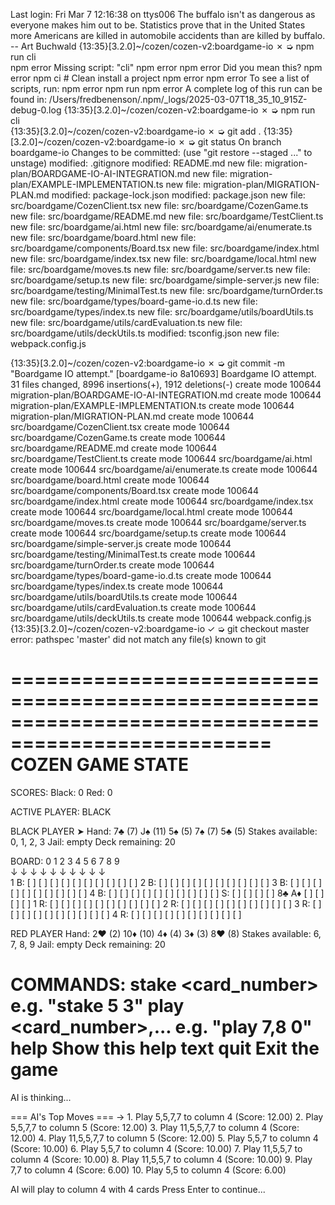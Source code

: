 Last login: Fri Mar  7 12:16:38 on ttys006
The buffalo isn't as dangerous as everyone makes him out to be.
Statistics prove that in the United States more Americans are killed in
automobile accidents than are killed by buffalo.
		-- Art Buchwald
{13:35}[3.2.0]~/cozen/cozen-v2:boardgame-io ✗ ➭ npm run cli            
npm error Missing script: "cli"
npm error
npm error Did you mean this?
npm error   npm ci # Clean install a project
npm error
npm error To see a list of scripts, run:
npm error   npm run
npm error A complete log of this run can be found in: /Users/fredbenenson/.npm/_logs/2025-03-07T18_35_10_915Z-debug-0.log
{13:35}[3.2.0]~/cozen/cozen-v2:boardgame-io ✗ ➭ npm run cli              
{13:35}[3.2.0]~/cozen/cozen-v2:boardgame-io ✗ ➭ git add .
{13:35}[3.2.0]~/cozen/cozen-v2:boardgame-io ✗ ➭ git status
On branch boardgame-io
Changes to be committed:
  (use "git restore --staged <file>..." to unstage)
	modified:   .gitignore
	modified:   README.md
	new file:   migration-plan/BOARDGAME-IO-AI-INTEGRATION.md
	new file:   migration-plan/EXAMPLE-IMPLEMENTATION.ts
	new file:   migration-plan/MIGRATION-PLAN.md
	modified:   package-lock.json
	modified:   package.json
	new file:   src/boardgame/CozenClient.tsx
	new file:   src/boardgame/CozenGame.ts
	new file:   src/boardgame/README.md
	new file:   src/boardgame/TestClient.ts
	new file:   src/boardgame/ai.html
	new file:   src/boardgame/ai/enumerate.ts
	new file:   src/boardgame/board.html
	new file:   src/boardgame/components/Board.tsx
	new file:   src/boardgame/index.html
	new file:   src/boardgame/index.tsx
	new file:   src/boardgame/local.html
	new file:   src/boardgame/moves.ts
	new file:   src/boardgame/server.ts
	new file:   src/boardgame/setup.ts
	new file:   src/boardgame/simple-server.js
	new file:   src/boardgame/testing/MinimalTest.ts
	new file:   src/boardgame/turnOrder.ts
	new file:   src/boardgame/types/board-game-io.d.ts
	new file:   src/boardgame/types/index.ts
	new file:   src/boardgame/utils/boardUtils.ts
	new file:   src/boardgame/utils/cardEvaluation.ts
	new file:   src/boardgame/utils/deckUtils.ts
	modified:   tsconfig.json
	new file:   webpack.config.js

{13:35}[3.2.0]~/cozen/cozen-v2:boardgame-io ✗ ➭ git commit -m "Boardgame IO attempt."
[boardgame-io 8a10693] Boardgame IO attempt.
 31 files changed, 8996 insertions(+), 1912 deletions(-)
 create mode 100644 migration-plan/BOARDGAME-IO-AI-INTEGRATION.md
 create mode 100644 migration-plan/EXAMPLE-IMPLEMENTATION.ts
 create mode 100644 migration-plan/MIGRATION-PLAN.md
 create mode 100644 src/boardgame/CozenClient.tsx
 create mode 100644 src/boardgame/CozenGame.ts
 create mode 100644 src/boardgame/README.md
 create mode 100644 src/boardgame/TestClient.ts
 create mode 100644 src/boardgame/ai.html
 create mode 100644 src/boardgame/ai/enumerate.ts
 create mode 100644 src/boardgame/board.html
 create mode 100644 src/boardgame/components/Board.tsx
 create mode 100644 src/boardgame/index.html
 create mode 100644 src/boardgame/index.tsx
 create mode 100644 src/boardgame/local.html
 create mode 100644 src/boardgame/moves.ts
 create mode 100644 src/boardgame/server.ts
 create mode 100644 src/boardgame/setup.ts
 create mode 100644 src/boardgame/simple-server.js
 create mode 100644 src/boardgame/testing/MinimalTest.ts
 create mode 100644 src/boardgame/turnOrder.ts
 create mode 100644 src/boardgame/types/board-game-io.d.ts
 create mode 100644 src/boardgame/types/index.ts
 create mode 100644 src/boardgame/utils/boardUtils.ts
 create mode 100644 src/boardgame/utils/cardEvaluation.ts
 create mode 100644 src/boardgame/utils/deckUtils.ts
 create mode 100644 webpack.config.js
{13:35}[3.2.0]~/cozen/cozen-v2:boardgame-io ✓ ➭ git checkout master
error: pathspec 'master' did not match any file(s) known to git

====================================================================================================
                                  COZEN GAME STATE                                          
====================================================================================================

SCORES:
Black: 0   Red: 0

ACTIVE PLAYER:  BLACK 

 BLACK PLAYER 
➤ Hand: 7♣ (7) J♠ (11) 5♠ (5) 7♠ (7) 5♣ (5)
  Stakes available: 0, 1, 2, 3
  Jail: empty
  Deck remaining: 20

BOARD:
       0   1   2   3   4   5   6   7   8   9   
       ↓   ↓   ↓   ↓   ↓   ↓   ↓   ↓   ↓   ↓  
 1 B: [ ] [ ] [ ] [ ] [ ] [ ] [ ] [ ] [ ] [ ] 
 2 B: [ ] [ ] [ ] [ ] [ ] [ ] [ ] [ ] [ ] [ ] 
 3 B: [ ] [ ] [ ] [ ] [ ] [ ] [ ] [ ] [ ] [ ] 
 4 B: [ ] [ ] [ ] [ ] [ ] [ ] [ ] [ ] [ ] [ ] 
S:    [ ] [ ] [ ] [ ] 8♣  A♦  [ ] [ ] [ ] [ ] 
 1 R: [ ] [ ] [ ] [ ] [ ] [ ] [ ] [ ] [ ] [ ] 
 2 R: [ ] [ ] [ ] [ ] [ ] [ ] [ ] [ ] [ ] [ ] 
 3 R: [ ] [ ] [ ] [ ] [ ] [ ] [ ] [ ] [ ] [ ] 
 4 R: [ ] [ ] [ ] [ ] [ ] [ ] [ ] [ ] [ ] [ ] 

 RED PLAYER 
  Hand: 2♥ (2) 10♦ (10) 4♦ (4) 3♦ (3) 8♥ (8)
  Stakes available: 6, 7, 8, 9
  Jail: empty
  Deck remaining: 20

COMMANDS:
  stake <card_number> <column>     e.g. "stake 5 3"
  play <card_number>,... <column>  e.g. "play 7,8 0"
  help                             Show this help text
  quit                             Exit the game
====================================================================================================
AI is thinking...

=== AI's Top Moves ===
→ 1. Play 5,5,7,7 to column 4 (Score: 12.00)
  2. Play 5,5,7,7 to column 5 (Score: 12.00)
  3. Play 11,5,5,7,7 to column 4 (Score: 12.00)
  4. Play 11,5,5,7,7 to column 5 (Score: 12.00)
  5. Play 5,5,7 to column 4 (Score: 10.00)
  6. Play 5,5,7 to column 4 (Score: 10.00)
  7. Play 11,5,5,7 to column 4 (Score: 10.00)
  8. Play 11,5,5,7 to column 4 (Score: 10.00)
  9. Play 7,7 to column 4 (Score: 6.00)
  10. Play 5,5 to column 4 (Score: 6.00)

AI will play to column 4 with 4 cards
Press Enter to continue...
 








